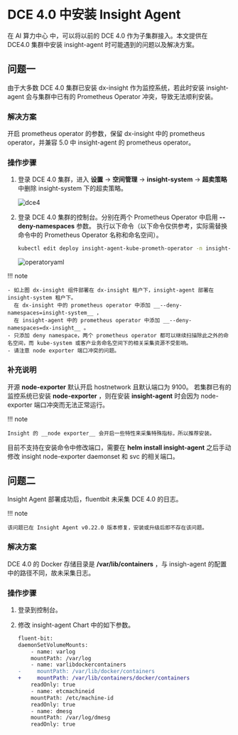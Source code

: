 # DCE 4.0 中安装 Insight Agent

在 AI 算力中心 中，可以将以前的 DCE 4.0 作为子集群接入。本文提供在 DCE4.0 集群中安装 insight-agent 时可能遇到的问题以及解决方案。

## 问题一

由于大多数 DCE 4.0 集群已安装 dx-insight 作为监控系统，若此时安装 insight-agent 会与集群中已有的 Prometheus Operator 冲突，导致无法顺利安装。

### 解决方案

开启 prometheus operator 的参数，保留 dx-insight 中的 prometheus operator，并兼容 5.0 中 insight-agent 的 prometheus operator。

### 操作步骤

1. 登录 DCE 4.0 集群，进入 __设置__ -> __空间管理__ -> __insight-system__ -> __超卖策略__ 中删除 insight-system 下的超卖策略。

    ![dce4](https://docs.daocloud.io/daocloud-docs-images/docs/zh/docs/insight/images/dce4-limit-range.png)

2. 登录 DCE 4.0 集群的控制台。分别在两个 Prometheus Operator 中启用 __--deny-namespaces__ 参数。
   执行以下命令（以下命令仅供参考，实际需替换命令中的 Prometheus Operator 名称和命名空间）。

    ```bash
    kubectl edit deploy insight-agent-kube-prometh-operator -n insight-system
    ```

    ![operatoryaml](https://docs.daocloud.io/daocloud-docs-images/docs/insight/images/promerator.png)

!!! note

    - 如上图 dx-insight 组件部署在 dx-insight 租户下，insight-agent 部署在 insight-system 租户下。
      在 dx-insight 中的 prometheus operator 中添加 __--deny-namespaces=insight-system__ ，
      在 insight-agent 中的 prometheus operator 中添加 __--deny-namespaces=dx-insight__ 。
    - 只添加 deny namespace，两个 prometheus operator 都可以继续扫描除此之外的命名空间，而 kube-system 或客户业务命名空间下的相关采集资源不受影响。
    - 请注意 node exporter 端口冲突的问题。

### 补充说明

开源 __node-exporter__ 默认开启 hostnetwork 且默认端口为 9100。
若集群已有的监控系统已安装 __node-exporter__ ，则在安装 __insight-agent__ 时会因为 node-exporter 端口冲突而无法正常运行。

!!! note

    Insight 的 __node exporter__ 会开启一些特性来采集特殊指标，所以推荐安装。

目前不支持在安装命令中修改端口，需要在 __helm install insight-agent__ 之后手动修改 insight node-exporter daemonset 和 svc 的相关端口。

## 问题二

Insight Agent 部署成功后，fluentbit 未采集 DCE 4.0 的日志。

!!! note

    该问题已在 Insight Agent v0.22.0 版本修复，安装或升级后即不存在该问题。

### 解决方案

DCE 4.0 的 Docker 存储目录是 __/var/lib/containers__ ，与 insigh-agent 的配置中的路径不同，故未采集日志。

### 操作步骤

1. 登录到控制台。
2. 修改 insight-agent Chart 中的如下参数。

    ```diff
    fluent-bit:
    daemonSetVolumeMounts:
        - name: varlog
        mountPath: /var/log
        - name: varlibdockercontainers
    -     mountPath: /var/lib/docker/containers
    +     mountPath: /var/lib/containers/docker/containers
        readOnly: true
        - name: etcmachineid
        mountPath: /etc/machine-id
        readOnly: true
        - name: dmesg
        mountPath: /var/log/dmesg
        readOnly: true
    ```
